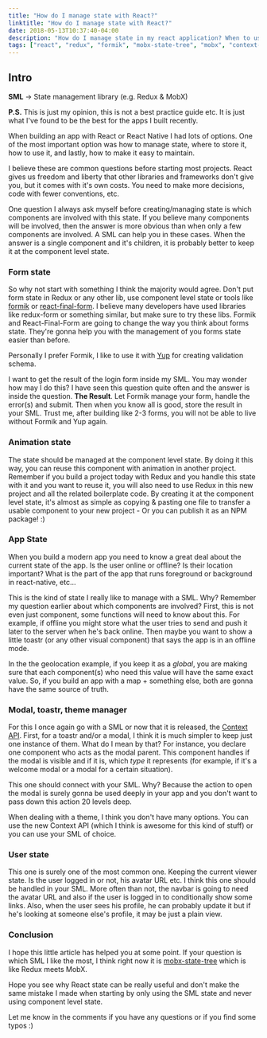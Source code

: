 ```yaml
---
title: "How do I manage state with React?"
linktitle: "How do I manage state with React?"
date: 2018-05-13T10:37:40-04:00
description: "How do I manage state in my react application? When to use Redux, MobX, Context API vs Component level state? What to do to handle forms state? How can I make my app state easier to maintain?"
tags: ["react", "redux", "formik", "mobx-state-tree", "mobx", "context-api", "opinion", "article"]
---
```


## Intro

**SML** -> State management library (e.g. Redux & MobX)

**P.S.** This is just my opinion, this is not a best practice guide etc. It is just what I've found to be the best for the apps I built recently.

When building an app with React or React Native I had lots of options. One of the most important option was how to manage state, where to store it, how to use it, and lastly, how to make it easy to maintain.

I believe these are common questions before starting most projects. React gives us freedom and liberty that other libraries and frameworks don't give you, but it comes with it's own costs. You need to make more decisions, code with fewer conventions, etc.

One question I always ask myself before creating/managing state is which components are involved with this state. If you believe many components will be involved, then the answer is more obvious than when only a few components are involved. A SML can help you in these cases. When the answer is a single component and it's children, it is probably better to keep it at the component level state.

### Form state

So why not start with something I think the majority would agree. Don't put form state in Redux or any other lib, use component level state or tools like [formik](https://github.com/jaredpalmer/formik) or [react-final-form](https://github.com/final-form/react-final-form). I believe many developers have used libraries like redux-form or something similar, but make sure to try these libs. Formik and React-Final-Form are going to change the way you think about forms state. They're gonna help you with the management of you forms state easier than before.

Personally I prefer Formik, I like to use it with [Yup](https://github.com/jquense/yup) for creating validation schema.

I want to get the result of the login form inside my SML. You may wonder how may I do this? I have seen this question quite often and the answer is inside the question. **The Result**. Let Formik manage your form, handle the error(s) and submit. Then when you know all is good, store the result in your SML. Trust me, after building like 2-3 forms, you will not be able to live without Formik and Yup again.

### Animation state

The state should be managed at the component level state. By doing it this way, you can reuse this component with animation in another project. Remember if you build a project today with Redux and you handle this state with it and you want to reuse it, you will also need to use Redux in this new project and all the related boilerplate code. By creating it at the component level state, it's almost as simple as copying & pasting one file to transfer a usable component to your new project - Or you can publish it as an NPM package! :)

### App State

When you build a modern app you need to know a great deal about the current state of the app. Is the user online or offline? Is their location important? What is the part of the app that runs foreground or background in react-native, etc...

This is the kind of state I really like to manage with a SML. Why? Remember my question earlier about which components are involved? First, this is not even just component, some functions will need to know about this. For example, if offline you might store what the user tries to send and push it later to the server when he's back online. Then maybe you want to show a little toastr (or any other visual component) that says the app is in an offline mode.

In the the geolocation example, if you keep it as a _global_, you are making sure that each component(s) who need this value will have the same exact value. So, if you build an app with a map + something else, both are gonna have the same source of truth.

### Modal, toastr, theme manager

For this I once again go with a SML or now that it is released, the [Context API](https://medium.com/dailyjs/reacts-%EF%B8%8F-new-context-api-70c9fe01596b). First, for a toastr and/or a modal, I think it is much simpler to keep just one instance of them. What do I mean by that? For instance, you declare one component who acts as the modal parent. This component handles if the modal is visible and if it is, which _type_ it represents (for example, if it's a welcome modal or a modal for a certain situation).

This one should connect with your SML. Why? Because the action to open the modal is surely gonna be used deeply in your app and you don't want to pass down this action 20 levels deep.

When dealing with a theme, I think you don't have many options. You can use the new Context API (which I think is awesome for this kind of stuff) or you can use your SML of choice.

### User state

This one is surely one of the most common one. Keeping the current viewer state. Is the user logged in or not, his avatar URL etc. I think this one should be handled in your SML. More often than not, the navbar is going to need the avatar URL and also if the user is logged in to conditionally show some links. Also, when the user sees his profile, he can probably update it but if he's looking at someone else's profile, it may be just a plain view.

### Conclusion

I hope this little article has helped you at some point. If your question is which SML I like the most, I think right now it is [mobx-state-tree](https://github.com/mobxjs/mobx-state-tree) which is like Redux meets MobX.

Hope you see why React state can be really useful and don't make the same mistake I made when starting by only using the SML state and never using component level state.

Let me know in the comments if you have any questions or if you find some typos :)